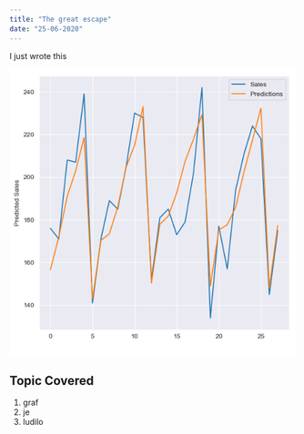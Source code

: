 ```yaml
---
title: "The great escape"
date: "25-06-2020"
---
```


I just wrote this

![Graf](./monthly_sales_2.png)

## Topic Covered

1. graf
2. je
3. ludilo